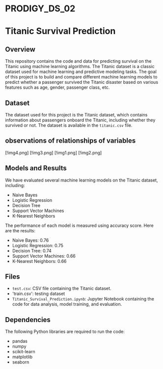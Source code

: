 # PRODIGY_DS_02

# Titanic Survival Prediction

## Overview
This repository contains the code and data for predicting survival on the Titanic using machine learning algorithms. The Titanic dataset is a classic dataset used for machine learning and predictive modeling tasks. The goal of this project is to build and compare different machine learning models to predict whether a passenger survived the Titanic disaster based on various features such as age, gender, passenger class, etc.

## Dataset
The dataset used for this project is the Titanic dataset, which contains information about passengers onboard the Titanic, including whether they survived or not. The dataset is available in the `titanic.csv` file.

## observations of relationships of variables
[!img4.png]
[!img3.png]
[!img1.png]
[!img2.png]

## Models and Results
We have evaluated several machine learning models on the Titanic dataset, including:
- Naive Bayes
- Logistic Regression
- Decision Tree
- Support Vector Machines
- K-Nearest Neighbors

The performance of each model is measured using accuracy score. Here are the results:
- Naive Bayes: 0.76
- Logistic Regression: 0.75
- Decision Tree: 0.74
- Support Vector Machines: 0.66
- K-Nearest Neighbors: 0.66

## Files
- `test.csv`: CSV file containing the Titanic dataset.
- 'train.csv': testing dataset
- `Titanic_Survival_Prediction.ipynb`: Jupyter Notebook containing the code for data analysis, model training, and evaluation.

## Dependencies
The following Python libraries are required to run the code:
- pandas
- numpy
- scikit-learn
- matplotlib
- seaborn
